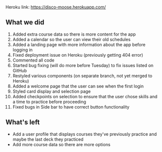 Heroku link: https://disco-moose.herokuapp.com/

## What we did
1. Added extra course data so there is more content for the app
2. Added a calendar so the user can view their old schedules
3. Added a landing page with more information about the app before logging in
4. Fixed deployment issue on Heroku (previously getting 404 error)
5. Commented all code
6. Started bug fixing (will do more before Tuesday) to fix issues listed on GitHub
7. Restyled various components (on separate branch, not yet merged to Heroku)
8. Added a welcome page that the user can see when the first login
9. Styled card display and selection page
10. Added checkpoints on selection to ensure that the user chose skills and a time to practice before proceeding
11. Fixed bugs in Side bar to have correct button functionality

## What's left
- Add a user profile that displays courses they've previously practice and maybe the last deck they practiced
- Add more course data so there are more options
